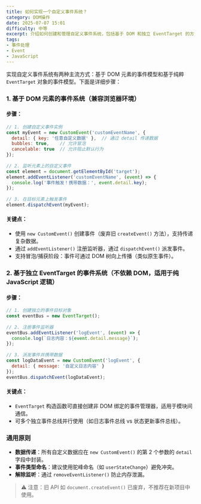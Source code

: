 ```yaml
---
title: 如何实现一个自定义事件系统？
category: DOM操作
date: 2025-07-07 15:01
difficulty: 中等
excerpt: 介绍如何创建和管理自定义事件系统，包括基于 DOM 和独立 EventTarget 的方法。
tags:
- 事件处理
- Event
- JavaScript
---
```

实现自定义事件系统有两种主流方式：基于 DOM 元素的事件模型和基于纯粹 `EventTarget` 对象的事件模型。下面是详细步骤：  
  
### 1. 基于 DOM 元素的事件系统（兼容浏览器环境）

  
#### 步骤：

```javascript  
// 1. 创建自定义事件实例  
const myEvent = new CustomEvent('customEventName', {  
  detail: { key: '任意自定义数据' },  // 通过 detail 传递数据  
  bubbles: true,    // 允许冒泡  
  cancelable: true  // 允许阻止默认行为  
});  
  
// 2. 监听元素上的自定义事件  
const element = document.getElementById('target');  
element.addEventListener('customEventName', (event) => {  
  console.log('事件触发！携带数据：', event.detail.key);  
});  
  
// 3. 在目标元素上触发事件  
element.dispatchEvent(myEvent);  
```  
  
#### 关键点：

- 使用 `new CustomEvent()` 创建事件（废弃旧 `createEvent()` 方法），支持传递复杂数据。  
- 通过 `addEventListener()` 注册监听器，通过 `dispatchEvent()` 派发事件。  
- 支持冒泡/捕获阶段：事件可通过 DOM 树向上传播（类似原生事件）。  
  
### 2. 基于独立 EventTarget 的事件系统（不依赖 DOM，适用于纯 JavaScript 逻辑）

  
#### 步骤：

```javascript  
// 1. 创建独立的事件目标对象  
const eventBus = new EventTarget();  
  
// 2. 注册事件监听器  
eventBus.addEventListener('logEvent', (event) => {  
  console.log(`日志内容：${event.detail.message}`);  
});  
  
// 3. 派发事件并携带数据  
const logDataEvent = new CustomEvent('logEvent', {  
  detail: { message: '自定义日志内容' }  
});  
eventBus.dispatchEvent(logDataEvent);  
```  
  
#### 关键点：

- `EventTarget` 构造函数可直接创建非 DOM 绑定的事件管理器，适用于模块间通信。  
- 可多个独立事件总线并行使用（如日志事件总线 vs 状态更新事件总线）。  
  
### 通用原则

- **数据传递**：所有自定义数据应在 `new CustomEvent()` 的第 2 个参数的 `detail` 字段中封装。  
- **事件类型命名**：建议使用驼峰命名（如 `userStateChange`）避免冲突。  
- **解除监听**：通过 `removeEventListener()` 防止内存泄漏。  
  
> ⚠️ 注意：旧 API 如 `document.createEvent()` 已废弃，不推荐在新项目中使用。
